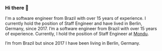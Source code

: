 ### Hi there 👋

I'm a software engineer from Brazil with over 15 years of experience. I currently hold the position of Staff Engineer and have lived in Berlin, Germany, since 2017.
I’m a software engineer from Brazil with over 15 years of experience. Currently, I hold the position of Staff Engineer at [Mondu](https://www.mondu.ai/).

I’m from Brazil but since 2017 I have been living in Berlin, Germany.
